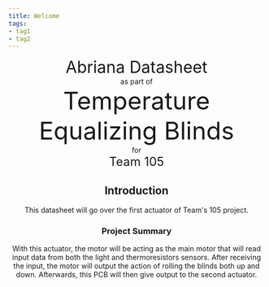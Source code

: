 ```yaml
---
title: Welcome
tags:
- tag1
- tag2
---
```

<center>
<font size= "6">Abriana Datasheet</font><br>
as part of<br>
<font size= "8"> Temperature Equalizing Blinds</font><br>
for<br>
<font size= "5"> Team 105 </font><br>
<center>



## Introduction

This datasheet will go over the first actuator of Team's 105 project.

### Project Summary

With this actuator, the motor will be acting as the main motor that will read input data from both the light and thermoresistors sensors. After receiving the input, the motor will output the action of rolling the blinds both up and down. Afterwards, this PCB will then give output to the second actuator. 

